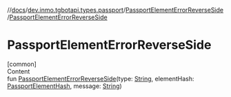 //[docs](../../../index.md)/[dev.inmo.tgbotapi.types.passport](../index.md)/[PassportElementErrorReverseSide](index.md)/[PassportElementErrorReverseSide](-passport-element-error-reverse-side.md)



# PassportElementErrorReverseSide  
[common]  
Content  
fun [PassportElementErrorReverseSide](-passport-element-error-reverse-side.md)(type: [String](https://kotlinlang.org/api/latest/jvm/stdlib/kotlin/-string/index.html), elementHash: [PassportElementHash](../../dev.inmo.tgbotapi.types.passport.encrypted.abstracts/index.md#%5Bdev.inmo.tgbotapi.types.passport.encrypted.abstracts%2FPassportElementHash%2F%2F%2FPointingToDeclaration%2F%5D%2FClasslikes%2F625018081), message: [String](https://kotlinlang.org/api/latest/jvm/stdlib/kotlin/-string/index.html))  



